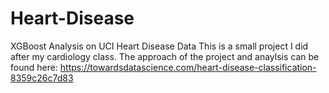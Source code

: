 # Heart-Disease
XGBoost Analysis on UCI Heart Disease Data
This is a small project I did after my cardiology class.
The approach of the project and anaylsis can be found here:
https://towardsdatascience.com/heart-disease-classification-8359c26c7d83
